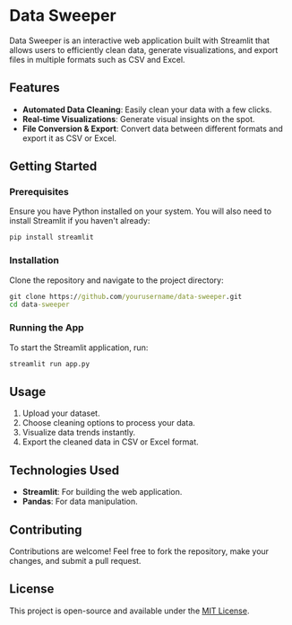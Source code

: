 # Data Sweeper

Data Sweeper is an interactive web application built with Streamlit that allows users to efficiently clean data, generate visualizations, and export files in multiple formats such as CSV and Excel.

## Features

- **Automated Data Cleaning**: Easily clean your data with a few clicks.
- **Real-time Visualizations**: Generate visual insights on the spot.
- **File Conversion & Export**: Convert data between different formats and export it as CSV or Excel.

## Getting Started

### Prerequisites

Ensure you have Python installed on your system. You will also need to install Streamlit if you haven't already:

```bash
pip install streamlit
```

### Installation

Clone the repository and navigate to the project directory:

```cmd
git clone https://github.com/yourusername/data-sweeper.git
cd data-sweeper
```

### Running the App

To start the Streamlit application, run:

```cmd
streamlit run app.py
```

## Usage

1. Upload your dataset.
2. Choose cleaning options to process your data.
3. Visualize data trends instantly.
4. Export the cleaned data in CSV or Excel format.

## Technologies Used

- **Streamlit**: For building the web application.
- **Pandas**: For data manipulation.

## Contributing

Contributions are welcome! Feel free to fork the repository, make your changes, and submit a pull request.

## License

This project is open-source and available under the [MIT License](LICENSE).


